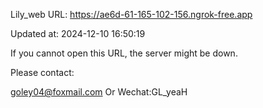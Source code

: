Lily_web URL: https://ae6d-61-165-102-156.ngrok-free.app

Updated at: 2024-12-10 16:50:19

If you cannot open this URL, the server might be down.

Please contact: 

goley04@foxmail.com Or Wechat:GL_yeaH